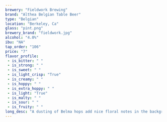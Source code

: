 ```yaml
---
brewery: "Fieldwork Brewing"
brand: "Althea Belgian Table Beer"
type: "Belgian"
location: "Berkeley, Ca"
glass: "pint.png"
brewery_brand: "fieldwork.jpg"
alcohol: "4.0%"
ibu: "NA"
tap_order: "106"
price: "7"
flavor_profile:
 - is_bitter: " "
 - is_strong: " "
 - is_sweet: " "
 - is_light_crisp: "True"
 - is_creamy: " "
 - is_hoppy: " "
 - is_extra_hoppy: " "
 - is_light: "True"
 - is_malty: " "
 - is_sour: " "
 - is_fruity: " "
long_desc: "A dusting of Belma hops add nice floral notes in the background and a brilliant finish akin to the fruity white center of a strawberry picked just a few days too early."
---
```


